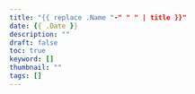 ```yaml
---
title: "{{ replace .Name "-" " " | title }}"
date: {{ .Date }}
description: ""
draft: false
toc: true
keyword: []
thumbnail: ""
tags: []
---
```


